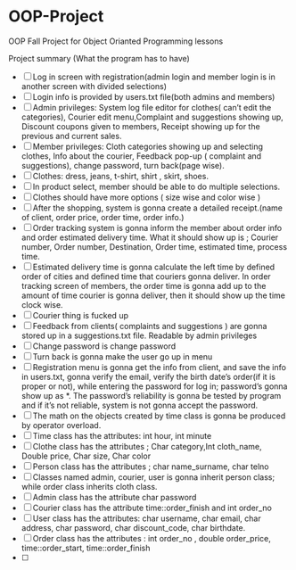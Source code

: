 # OOP-Project
OOP Fall Project for Object Orianted Programming lessons




Project summary (What the program has to have)
- [ ] Log in screen with registration(admin login and member login is in another screen with divided selections)
- [ ] Login info is provided by users.txt file(both admins and members)
- [ ] Admin privileges: System log file editor for clothes( can’t edit the categories), Courier edit menu,Complaint and suggestions showing up, Discount coupons given to members, Receipt showing up for the previous and current sales.
- [ ] Member privileges: Cloth categories showing up and selecting clothes,  Info about the courier, Feedback pop-up ( complaint and suggestions), change password, turn back(page wise).
- [ ] Clothes: dress, jeans, t-shirt, shirt , skirt, shoes.
- [ ] In product select, member should be able to do multiple selections.
- [ ] Clothes should have more options ( size wise and color wise )
- [ ] After the shopping, system is gonna create a detailed receipt.(name of  client, order price, order time, order info.)
- [ ] Order tracking system is gonna inform the member about order info and order estimated delivery time. What it should show up is ; Courier number, Order number, Destination, Order time, estimated time, process time.
- [ ] Estimated delivery time is gonna calculate the left time by defined order of cities and defined time that couriers gonna deliver. In order tracking screen of members, the order time is gonna add up to the amount of time courier is gonna deliver, then it should show up the time clock wise.
- [ ] Courier thing is fucked up 
- [ ] Feedback from clients( complaints and suggestions ) are gonna stored up in a suggestions.txt file. Readable by admin privileges
- [ ] Change password is change password
- [ ] Turn back is gonna make the user go up in menu
- [ ] Registration menu is gonna get the info from client, and save the info in users.txt, gonna verify the email, verify the birth date’s order(if it is proper or not), while entering the password for log in; password’s gonna show up as *. The password’s reliability is gonna be tested by program and if it’s not reliable, system is not gonna accept the password.
- [ ] The math on the objects created by time class is gonna be produced by operator overload.
- [ ] Time class has the attributes: int hour, int minute
- [ ] Clothe class has the attributes ; Char category,Int cloth_name, Double price, Char size, Char color
- [ ] Person class has the attributes ; char name_surname, char telno 
- [ ] Classes named admin, courier, user is gonna inherit person class; while order class inherits cloth class.
- [ ] Admin class has the attribute char password
- [ ] Courier class has the attribute time::order_finish and int order_no
- [ ] User class has the attributes: char username, char email, char address, char password, char discount_code, char birthdate.
- [ ] Order class has the attributes : int order_no , double order_price, time::order_start, time::order_finish
- [ ] 


